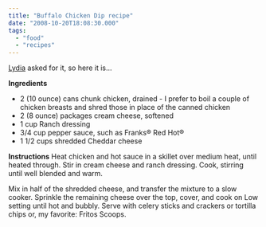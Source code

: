 ```yaml
---
title: "Buffalo Chicken Dip recipe"
date: "2008-10-20T18:08:30.000"
tags: 
  - "food"
  - "recipes"
---
```


[Lydia](http://lrpresley.wordpress.com) asked for it, so here it is...

**Ingredients**

- 2 (10 ounce) cans chunk chicken, drained - I prefer to boil a couple of chicken breasts and shred those in place of the canned chicken
- 2 (8 ounce) packages cream cheese, softened
- 1 cup Ranch dressing
- 3/4 cup pepper sauce, such as Franks® Red Hot®
- 1 1/2 cups shredded Cheddar cheese

**Instructions** Heat chicken and hot sauce in a skillet over medium heat, until heated through. Stir in cream cheese and ranch dressing. Cook, stirring until well blended and warm.

Mix in half of the shredded cheese, and transfer the mixture to a slow cooker. Sprinkle the remaining cheese over the top, cover, and cook on Low setting until hot and bubbly. Serve with celery sticks and crackers or tortilla chips or, my favorite: Fritos Scoops.
